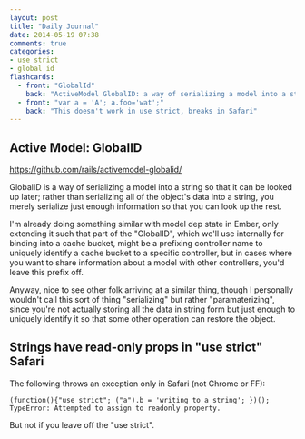 ```yaml
---
layout: post
title: "Daily Journal"
date: 2014-05-19 07:38
comments: true
categories: 
- use strict
- global id
flashcards:
  - front: "GlobalId"
    back: "ActiveModel GlobalID: a way of serializing a model into a string so that it can be looked up by some later process"
  - front: "var a = 'A'; a.foo='wat';"
    back: "This doesn't work in use strict, breaks in Safari"
---
```


## Active Model: GlobalID

https://github.com/rails/activemodel-globalid/

GlobalID is a way of serializing a model into a string so that
it can be looked up later; rather than serializing all of the
object's data into a string, you merely serialize just enough 
information so that you can look up the rest.

I'm already doing something similar with model dep state in Ember,
only extending it such that part of the "GlobalID", which we'll
use internally for binding into a cache bucket, might be a prefixing
controller name to uniquely identify a cache bucket to a specific
controller, but in cases where you want to share information about
a model with other controllers, you'd leave this prefix off.

Anyway, nice to see other folk arriving at a similar thing, though
I personally wouldn't call this sort of thing "serializing" but rather
"paramaterizing", since you're not actually storing all the data in
string form but just enough to uniquely identify it so that some
other operation can restore the object.

## Strings have read-only props in "use strict" Safari

The following throws an exception only in Safari (not Chrome or FF):

    (function(){"use strict"; ("a").b = 'writing to a string'; })();
    TypeError: Attempted to assign to readonly property.

But not if you leave off the "use strict".






